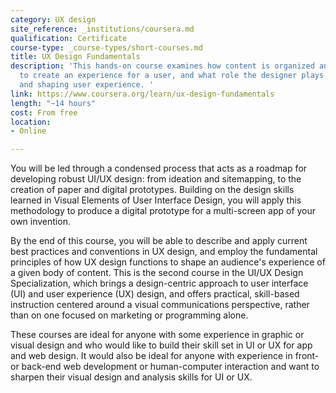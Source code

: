 ```yaml
---
category: UX design
site_reference: _institutions/coursera.md
qualification: Certificate
course-type: _course-types/short-courses.md
title: UX Design Fundamentals
description: 'This hands-on course examines how content is organized and structured
  to create an experience for a user, and what role the designer plays in creating
  and shaping user experience. '
link: https://www.coursera.org/learn/ux-design-fundamentals
length: "~14 hours"
cost: From free
location:
- Online

---
```

You will be led through a condensed process that acts as a roadmap for developing robust UI/UX design: from ideation and sitemapping, to the creation of paper and digital prototypes. Building on the design skills learned in Visual Elements of User Interface Design, you will apply this methodology to produce a digital prototype for a multi-screen app of your own invention.

By the end of this course, you will be able to describe and apply current best practices and conventions in UX design, and employ the fundamental principles of how UX design functions to shape an audience's experience of a given body of content. This is the second course in the UI/UX Design Specialization, which brings a design-centric approach to user interface (UI) and user experience (UX) design, and offers practical, skill-based instruction centered around a visual communications perspective, rather than on one focused on marketing or programming alone. 

These courses are ideal for anyone with some experience in graphic or visual design and who would like to build their skill set in UI or UX for app and web design. It would also be ideal for anyone with experience in front- or back-end web development or human-computer interaction and want to sharpen their visual design and analysis skills for UI or UX.